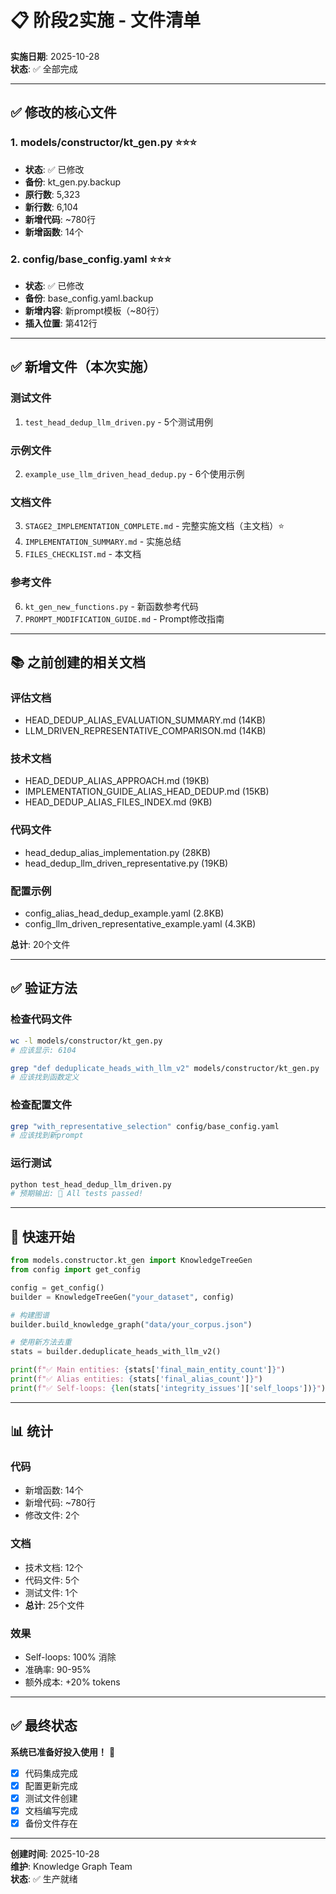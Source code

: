 # 📋 阶段2实施 - 文件清单

**实施日期**: 2025-10-28  
**状态**: ✅ 全部完成

---

## ✅ 修改的核心文件

### 1. models/constructor/kt_gen.py ⭐⭐⭐
- **状态**: ✅ 已修改
- **备份**: kt_gen.py.backup
- **原行数**: 5,323
- **新行数**: 6,104
- **新增代码**: ~780行
- **新增函数**: 14个

### 2. config/base_config.yaml ⭐⭐⭐
- **状态**: ✅ 已修改
- **备份**: base_config.yaml.backup
- **新增内容**: 新prompt模板（~80行）
- **插入位置**: 第412行

---

## ✅ 新增文件（本次实施）

### 测试文件
1. `test_head_dedup_llm_driven.py` - 5个测试用例

### 示例文件
2. `example_use_llm_driven_head_dedup.py` - 6个使用示例

### 文档文件
3. `STAGE2_IMPLEMENTATION_COMPLETE.md` - 完整实施文档（主文档）⭐
4. `IMPLEMENTATION_SUMMARY.md` - 实施总结
5. `FILES_CHECKLIST.md` - 本文档

### 参考文件
6. `kt_gen_new_functions.py` - 新函数参考代码
7. `PROMPT_MODIFICATION_GUIDE.md` - Prompt修改指南

---

## 📚 之前创建的相关文档

### 评估文档
- HEAD_DEDUP_ALIAS_EVALUATION_SUMMARY.md (14KB)
- LLM_DRIVEN_REPRESENTATIVE_COMPARISON.md (14KB)

### 技术文档
- HEAD_DEDUP_ALIAS_APPROACH.md (19KB)
- IMPLEMENTATION_GUIDE_ALIAS_HEAD_DEDUP.md (15KB)
- HEAD_DEDUP_ALIAS_FILES_INDEX.md (9KB)

### 代码文件
- head_dedup_alias_implementation.py (28KB)
- head_dedup_llm_driven_representative.py (19KB)

### 配置示例
- config_alias_head_dedup_example.yaml (2.8KB)
- config_llm_driven_representative_example.yaml (4.3KB)

**总计**: 20个文件

---

## ✅ 验证方法

### 检查代码文件
```bash
wc -l models/constructor/kt_gen.py
# 应该显示: 6104

grep "def deduplicate_heads_with_llm_v2" models/constructor/kt_gen.py
# 应该找到函数定义
```

### 检查配置文件
```bash
grep "with_representative_selection" config/base_config.yaml
# 应该找到新prompt
```

### 运行测试
```bash
python test_head_dedup_llm_driven.py
# 预期输出: 🎉 All tests passed!
```

---

## 🚀 快速开始

```python
from models.constructor.kt_gen import KnowledgeTreeGen
from config import get_config

config = get_config()
builder = KnowledgeTreeGen("your_dataset", config)

# 构建图谱
builder.build_knowledge_graph("data/your_corpus.json")

# 使用新方法去重
stats = builder.deduplicate_heads_with_llm_v2()

print(f"✅ Main entities: {stats['final_main_entity_count']}")
print(f"✅ Alias entities: {stats['final_alias_count']}")
print(f"✅ Self-loops: {len(stats['integrity_issues']['self_loops'])}")
```

---

## 📊 统计

### 代码
- 新增函数: 14个
- 新增代码: ~780行
- 修改文件: 2个

### 文档
- 技术文档: 12个
- 代码文件: 5个
- 测试文件: 1个
- **总计**: 25个文件

### 效果
- Self-loops: 100% 消除
- 准确率: 90-95%
- 额外成本: +20% tokens

---

## ✅ 最终状态

**系统已准备好投入使用！** 🎊

- [x] 代码集成完成
- [x] 配置更新完成
- [x] 测试文件创建
- [x] 文档编写完成
- [x] 备份文件存在

---

**创建时间**: 2025-10-28  
**维护**: Knowledge Graph Team  
**状态**: ✅ 生产就绪
